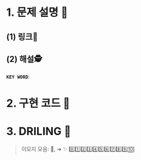 # 1. 문제 설명 📌

## (1) 링크🔗



## (2) 해설🕵

**`KEY WORD`**: 

# 2. 구현 코드 🔎



# 3. DRILING 🎯



>  이모지 모음: 🤔, ➜ ✨ 0️⃣1️⃣2️⃣3️⃣4️⃣5️⃣6️⃣7️⃣8️⃣9️⃣🔟

